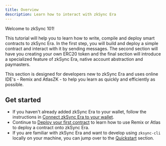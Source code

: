 ```yaml
---
title: Overview
description: Learn how to interact with zkSync Era
---
```


Welcome to zkSync 101!

This tutorial will help you to learn how to write, compile and deploy smart contracts to zkSync Era.
In the first step, you will build and deploy a simple contract and interact with it by sending messages.
The second section will have you creating your own ERC20 token and the final section will
introduce a specialized feature of zkSync Era, native account abstraction and paymasters.

This section is designed for developers new to zkSync Era and uses online IDE's - Remix and AtlasZK -
to help you learn as quickly and efficiently as possible.

## Get started

- If you haven't already added zkSync Era to your wallet, follow the instructions in [Connect zkSync Era to your wallet](/build/connect-to-zksync).
- Continue to [Deploy your first contract](/build/zksync-101/deploy-your-first-contract) to learn how to use Remix or Atlas
  to deploy a contract onto zkSync Era.
- If you are familiar with zkSync Era and want to develop using `zksync-cli` locally
  on your machine, you can jump over to the [Quickstart](/build/quick-start) section.
